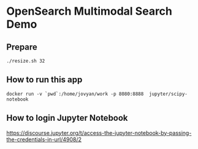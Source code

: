 # OpenSearch Multimodal Search Demo

## Prepare
```
./resize.sh 32
```


## How to run this app
```
docker run -v `pwd`:/home/jovyan/work -p 8080:8888  jupyter/scipy-notebook
```

## How to login Jupyter Notebook
https://discourse.jupyter.org/t/access-the-jupyter-notebook-by-passing-the-credentials-in-url/4908/2
